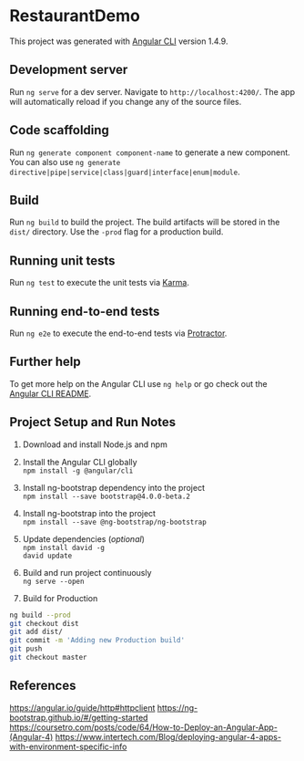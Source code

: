 # RestaurantDemo

This project was generated with [Angular CLI](https://github.com/angular/angular-cli) version 1.4.9.

## Development server

Run `ng serve` for a dev server. Navigate to `http://localhost:4200/`. The app will automatically reload if you change any of the source files.

## Code scaffolding

Run `ng generate component component-name` to generate a new component. You can also use `ng generate directive|pipe|service|class|guard|interface|enum|module`.

## Build

Run `ng build` to build the project. The build artifacts will be stored in the `dist/` directory. Use the `-prod` flag for a production build.

## Running unit tests

Run `ng test` to execute the unit tests via [Karma](https://karma-runner.github.io).

## Running end-to-end tests

Run `ng e2e` to execute the end-to-end tests via [Protractor](http://www.protractortest.org/).

## Further help

To get more help on the Angular CLI use `ng help` or go check out the [Angular CLI README](https://github.com/angular/angular-cli/blob/master/README.md).

## Project Setup and Run Notes

1. Download and install Node.js and npm  

2. Install the Angular CLI globally  
`npm install -g @angular/cli`

3. Install ng-bootstrap dependency into the project  
`npm install --save bootstrap@4.0.0-beta.2`

4. Install ng-bootstrap into the project  
`npm install --save @ng-bootstrap/ng-bootstrap`

5. Update dependencies (_optional_)  
`npm install david -g`  
`david update`

6. Build and run project continuously  
`ng serve --open`

7. Build for Production   
```bash
ng build --prod
git checkout dist
git add dist/
git commit -m 'Adding new Production build'
git push
git checkout master
```


## References

https://angular.io/guide/http#httpclient
https://ng-bootstrap.github.io/#/getting-started
https://coursetro.com/posts/code/64/How-to-Deploy-an-Angular-App-(Angular-4)
https://www.intertech.com/Blog/deploying-angular-4-apps-with-environment-specific-info

